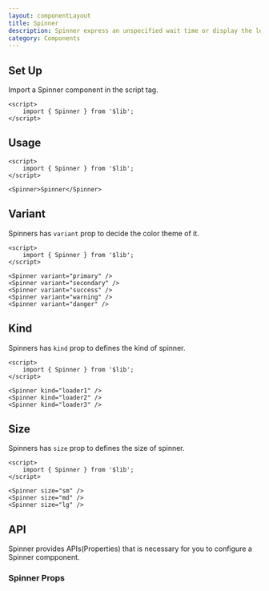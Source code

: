 ```yaml
---
layout: componentLayout
title: Spinner
description: Spinner express an unspecified wait time or display the length of a process.
category: Components
---
```


<script>
	import { Spinner } from '$lib';
	import PropertyTable from "../../../global-components/PropertyTable.svelte"
	import * as Component from "../../../mdsvex/+layout.svelte"
	import spinnerProps from "./spinner-props.ts"

</script>

## Set Up

Import a Spinner component in the script tag.

```svelte
<script>
	import { Spinner } from '$lib';
</script>
```

## Usage

<Spinner />

```svelte
<script>
	import { Spinner } from '$lib';
</script>

<Spinner>Spinner</Spinner>
```

## Variant

Spinners has `variant` prop to decide the color theme of it.

<div class="flex flex-row gap-16">
	<Spinner variant="primary" />
	<Spinner variant="secondary" />
	<Spinner variant="success" />
	<Spinner variant="warning" />
	<Spinner variant="danger" />
</div>

```svelte
<script>
	import { Spinner } from '$lib';
</script>

<Spinner variant="primary" />
<Spinner variant="secondary" />
<Spinner variant="success" />
<Spinner variant="warning" />
<Spinner variant="danger" />
```

## Kind

Spinners has `kind` prop to defines the kind of spinner.

<div class="flex flex-row gap-16">
	<Spinner kind="loader1" />
	<Spinner kind="loader2" />
	<Spinner kind="loader3" />
</div>

```svelte
<script>
	import { Spinner } from '$lib';
</script>

<Spinner kind="loader1" />
<Spinner kind="loader2" />
<Spinner kind="loader3" />
```

## Size

Spinners has `size` prop to defines the size of spinner.

<div class="flex flex-row items-center gap-16">
	<Spinner size="sm" />
	<Spinner size="md" />
	<Spinner size="lg" />
</div>

```svelte
<script>
	import { Spinner } from '$lib';
</script>

<Spinner size="sm" />
<Spinner size="md" />
<Spinner size="lg" />
```

## API

Spinner provides APIs(Properties) that is necessary for you to configure a Spinner compponent.

### Spinner Props

<PropertyTable properties={spinnerProps} />
